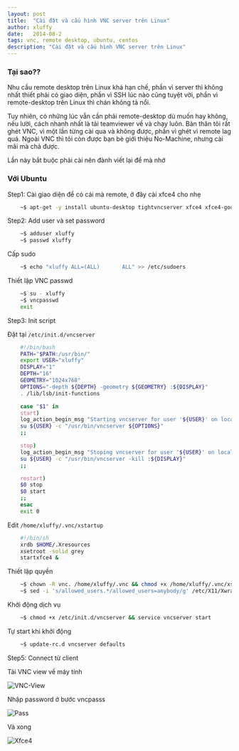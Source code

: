 ```yaml
---
layout: post
title:  "Cài đặt và cấu hình VNC server trên Linux"
author: xluffy
date:   2014-08-2
tags: vnc, remote desktop, ubuntu, centos
description: "Cài đặt và cấu hình VNC server trên Linux"
---
```


### Tại sao??

Nhu cầu remote desktop trên Linux khá hạn chế, phần vì server thì không nhất thiết phải có giao diện,
phần vì SSH lúc nào cũng tuyệt vời, phần vì remote-desktop trên Linux thì chán không tả nổi.

Tuy nhiên, có những lúc vẫn cần phải remote-desktop dù muốn hay không, nếu lười, cách nhanh nhất là tải
teamviewer về và chạy luôn. Bản thân tôi rất ghét VNC, vì một lần từng cài qua và không được, phần vì ghét
vì remote lag quá. Ngoài VNC thì tôi còn được bạn bè giới thiệu No-Machine, nhưng cài mãi mà chả được.

Lần này bắt buộc phải cài nên đành viết lại để mà nhớ

### Với Ubuntu

Step1: Cài giao diện để có cái mà remote, ở đây cài xfce4 cho nhẹ

```bash
	~$ apt-get -y install ubuntu-desktop tightvncserver xfce4 xfce4-goodies
```

Step2: Add user và set password

```bash
	~$ adduser xluffy
	~$ passwd xluffy
```

Cấp sudo

```bash
	~$ echo "xluffy ALL=(ALL)       ALL" >> /etc/sudoers
```

Thiết lập VNC passwd

```bash
	~$ su - xluffy
	~$ vncpasswd
	exit
```

Step3: Init script

Đặt tại `/etc/init.d/vncserver`

```bash
	#!/bin/bash
	PATH="$PATH:/usr/bin/"
	export USER="xluffy"
	DISPLAY="1"
	DEPTH="16"
	GEOMETRY="1024x768"
	OPTIONS="-depth ${DEPTH} -geometry ${GEOMETRY} :${DISPLAY}"
	. /lib/lsb/init-functions

	case "$1" in
	start)
	log_action_begin_msg "Starting vncserver for user '${USER}' on localhost:${DISPLAY}"
	su ${USER} -c "/usr/bin/vncserver ${OPTIONS}"
	;;

	stop)
	log_action_begin_msg "Stoping vncserver for user '${USER}' on localhost:${DISPLAY}"
	su ${USER} -c "/usr/bin/vncserver -kill :${DISPLAY}"
	;;

	restart)
	$0 stop
	$0 start
	;;
	esac
	exit 0
```

Edit `/home/xluffy/.vnc/xstartup`

```bash
	#!/bin/sh
	xrdb $HOME/.Xresources
	xsetroot -solid grey
	startxfce4 &
```

Thiết lập quyền

```bash
	~$ chown -R vnc. /home/xluffy/.vnc && chmod +x /home/xluffy/.vnc/xstartup
	~$ sed -i 's/allowed_users.*/allowed_users=anybody/g' /etc/X11/Xwrapper.config
```

Khởi động dịch vụ

```bash
	~$ chmod +x /etc/init.d/vncserver && service vncserver start
```

Tự start khi khởi động

```bash
	~$ update-rc.d vncserver defaults
```

Step5: Connect từ client

Tải VNC view về máy tính 

![VNC-View](http://i.imgur.com/IJPrWR7.png)

Nhập password ở bước vncpasss

![Pass](http://i.imgur.com/UVGhCxv)

Và xong

![Xfce4](http://i.imgur.com/nMertRl)








